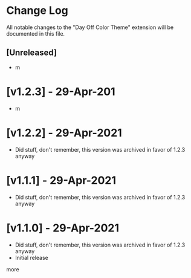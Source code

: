 # Change Log

All notable changes to the "Day Off Color Theme" extension will be documented in this file. 

## [Unreleased]

- m 

# [v1.2.3] - 29-Apr-201 

- m 

# [v1.2.2] - 29-Apr-2021

- Did stuff, don't remember, this version was archived in favor of 1.2.3 anyway 

# [v1.1.1] - 29-Apr-2021

- Did stuff, don't remember, this version was archived in favor of 1.2.3 anyway 

# [v1.1.0] - 29-Apr-2021

- Did stuff, don't remember, this version was archived in favor of 1.2.3 anyway 
- Initial release 

more 

